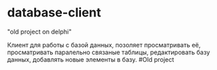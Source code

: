 # database-client
"old project on delphi"

Клиент для работы с базой данных, позоляет просматривать её, просматривать паралельно связаные таблицы, редактировать базу данных, добавлять новые элементы в базу.
#Old project
